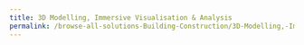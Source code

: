 ```yaml
---
title: 3D Modelling, Immersive Visualisation & Analysis
permalink: /browse-all-solutions-Building-Construction/3D-Modelling,-Immersive-Visualisation-&-Analysis
---
```


